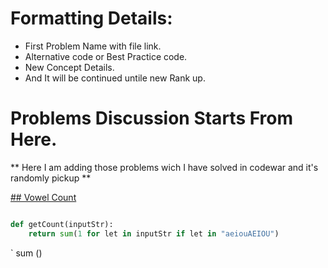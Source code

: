 # Formatting Details:

- First Problem Name with file link.
- Alternative code or Best Practice code.
- New Concept Details.
- And It will be continued untile new Rank up.

# Problems Discussion Starts From Here.
** Here I am adding those problems wich I have solved in codewar and it's randomly pickup **

[## Vowel Count](https://github.com/samiulislamponik/codewar/blob/master/7kyu/vowel_count.py " Problem-1 ")

``` python

def getCount(inputStr):
    return sum(1 for let in inputStr if let in "aeiouAEIOU")

```

` sum ()



